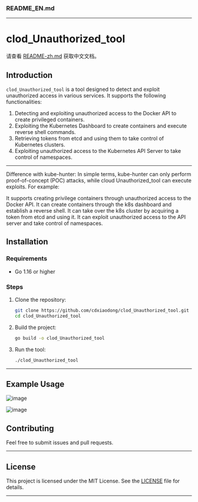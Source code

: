 
### README_EN.md

---

# clod_Unauthorized_tool

请查看 [README-zh.md](README-zh.md) 获取中文文档。

## Introduction

`clod_Unauthorized_tool` is a tool designed to detect and exploit unauthorized access in various services. It supports the following functionalities:

1. Detecting and exploiting unauthorized access to the Docker API to create privileged containers.
2. Exploiting the Kubernetes Dashboard to create containers and execute reverse shell commands.
3. Retrieving tokens from etcd and using them to take control of Kubernetes clusters.
4. Exploiting unauthorized access to the Kubernetes API Server to take control of namespaces.

---

Difference with kube-hunter:
In simple terms, kube-hunter can only perform proof-of-concept (POC) attacks, while cloud Unauthorized_tool can execute exploits.
For example:

It supports creating privilege containers through unauthorized access to the Docker API.
It can create containers through the k8s dashboard and establish a reverse shell.
It can take over the k8s cluster by acquiring a token from etcd and using it.
It can exploit unauthorized access to the API server and take control of namespaces.

## Installation

### Requirements

- Go 1.16 or higher

### Steps

1. Clone the repository:
   ```bash
   git clone https://github.com/cdxiaodong/clod_Unauthorized_tool.git
   cd clod_Unauthorized_tool
   ```

2. Build the project:
   ```bash
   go build -o clod_Unauthorized_tool
   ```

3. Run the tool:
   ```bash
   ./clod_Unauthorized_tool
   ```

---

## Example Usage

![image](https://github.com/user-attachments/assets/9aff0673-23e7-4444-808f-ff5de94d0bcf)

![image](https://github.com/user-attachments/assets/ced975f5-403f-450b-918e-88b7cb95edba)


## Contributing

Feel free to submit issues and pull requests.

---

## License

This project is licensed under the MIT License. See the [LICENSE](LICENSE) file for details.

---


